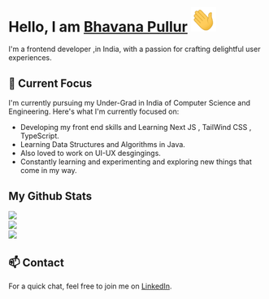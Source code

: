 # Hello, I am <a  href="https://www.linkedin.com/in/bhavpullur/">Bhavana Pullur</a> <img src="https://raw.githubusercontent.com/ABSphreak/ABSphreak/master/gifs/Hi.gif" width="50px">

I'm a  frontend developer ,in India, with a passion for crafting delightful user experiences. 

## 🔭 Current Focus 

I'm currently pursuing my Under-Grad in India of Computer Science and Engineering. Here's what I'm currently focused on:

- Developing my front end skills and Learning Next JS , TailWind CSS , TypeScript.
- Learning Data Structures and Algorithms in Java.
- Also loved to work on UI-UX desgingings.
- Constantly learning and experimenting and exploring new things that come in my way.


## My Github Stats
![](https://github-readme-stats.vercel.app/api?username=bhavpullur&theme=nightowl&hide_border=true&include_all_commits=false&count_private=false)<br/>
![](https://github-readme-streak-stats.herokuapp.com/?user=bhavpullur&theme=nightowl&hide_border=true)<br/>
![](https://github-readme-stats.vercel.app/api/top-langs/?username=bhavpullur&theme=nightowl&hide_border=true&include_all_commits=false&count_private=false&layout=compact)



## 📫 Contact

 For a quick chat, feel free to join me on [LinkedIn]([https://www.linkedin.com/in/bhavpullur/](https://www.linkedin.com/in/bhavana-pullur-836115249/)). 
